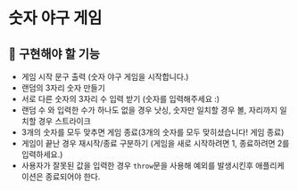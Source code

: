 # 숫자 야구 게임

## 🚀 구현해야 할 기능
- 게임 시작 문구 출력 (숫자 야구 게임을 시작합니다.)
- 랜덤의 3자리 숫자 만들기
- 서로 다른 숫자의 3자리 수 입력 받기 (숫자를 입력해주세요 :)
- 랜덤 수 와 입력한 수가 하나도 없을 경우 낫싱, 숫자만 일치할 경우 볼, 자리까지 일치할 경우 스트라이크 
- 3개의 숫자를 모두 맞추면 게임 종료(3개의 숫자를 모두 맞히셨습니다! 게임 종료)
- 게임이 끝난 경우 재시작/종료 구분하기 (게임을 새로 시작하려면 1, 종료하려면 2를 입력하세요.)
- 사용자가 잘못된 값을 입력한 경우 `throw`문을 사용해 예외를 발생시킨후 애플리케이션은 종료되어야 한다.